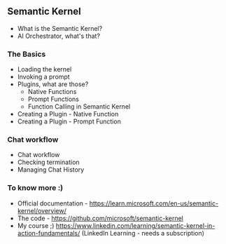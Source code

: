 ﻿## Semantic Kernel
- What is the Semantic Kernel?
- AI Orchestrator, what's that?

### The Basics
- Loading the kernel
- Invoking a prompt
- Plugins, what are those?
	- Native Functions
	- Prompt Functions
	- Function Calling in Semantic Kernel
- Creating a Plugin - Native Function
- Creating a Plugin - Prompt Function

### Chat workflow
- Chat workflow
- Checking termination
- Managing Chat History

### To know more :)
- Official documentation - https://learn.microsoft.com/en-us/semantic-kernel/overview/
- The code - https://github.com/microsoft/semantic-kernel
- My course ;) https://www.linkedin.com/learning/semantic-kernel-in-action-fundamentals/  (LinkedIn Learning - needs a subscription)
